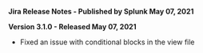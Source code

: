 **Jira Release Notes - Published by Splunk May 07, 2021**


**Version 3.1.0 - Released May 07, 2021**

* Fixed an issue with conditional blocks in the view file
